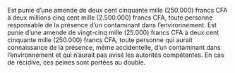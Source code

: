 Est punie d’une amende de deux cent cinquante mille (250.000) francs CFA à deux millions cinq cent mille (2.500.000) francs CFA, toute personne responsable de la présence d’un contaminant dans l’environnement.
Est punie d’une amende de vingt-cinq mille (25.000) francs CFA à deux cent cinquante mille (250.000) francs CFA, toute personne qui aurait connaissance de la présence, même accidentelle, d’un contaminant dans l’environnement et qui n’aurait pas avisé les autorités compétentes.
En cas de récidive, ces peines sont portées au double.